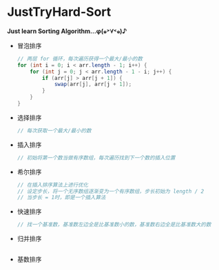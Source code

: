 # JustTryHard-Sort
**Just learn Sorting Algorithm…φ(๑˃∀˂๑)♪** 

- 冒泡排序

  ```java
  // 两层 for 循环，每次遍历获得一个最大/最小的数
  for (int i = 0; i < arr.length - 1; i++) {
      for (int j = 0; j < arr.length - 1 - i; j++) {
          if (arr[j] > arr[j + 1]) {
              swap(arr[j], arr[j + 1]);
          }
      }
  }
  ```

- 选择排序

  ```java
  // 每次获取一个最大/最小的数
  
  ```

- 插入排序

  ```java
  // 初始将第一个数当做有序数组，每次遍历找到下一个数的插入位置
  
  ```

- 希尔排序

  ```java
  // 在插入排序算法上进行优化
  // 设定步长，将一个无序数组逐渐变为一个有序数组，步长初始为 length / 2
  // 当步长 = 1时，即是一个插入算法
  
  ```

- 快速排序

  ```java
  // 找一个基准数，基准数左边全是比基准数小的数，基准数右边全是比基准数大的数
  
  ```

- 归并排序

  ```java
  
  ```

- 基数排序

  ```java
  
  ```

  
